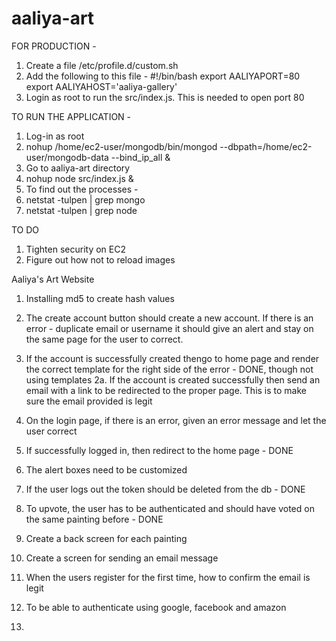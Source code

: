 # aaliya-art

FOR PRODUCTION -

1. Create a file /etc/profile.d/custom.sh
2. Add the following to this file -
    #!/bin/bash
    export AALIYAPORT=80
    export AALIYAHOST='aaliya-gallery'
3. Login as root to run the src/index.js. This is needed to open port 80

TO RUN THE APPLICATION -
1. Log-in as root
2. nohup /home/ec2-user/mongodb/bin/mongod --dbpath=/home/ec2-user/mongodb-data --bind_ip_all &
3. Go to aaliya-art directory
4. nohup node src/index.js &
5. To find out the processes -
6. netstat -tulpen | grep mongo
7. netstat -tulpen | grep node


TO DO
1. Tighten security on EC2
2. Figure out how not to reload images


Aaliya's Art Website
1. Installing md5 to create hash values 

1. The create account button should create a new account. If there is an error - duplicate email or username it should give an alert and stay on the same page for the user to correct.

2. If the account is successfully created thengo to home page and render the correct template for the right side of the error - DONE, though not using templates
2a. If the account is created successfully then send an email with a link to be redirected to the proper page. This is to make sure the email provided is legit

3. On the login page, if there is an error, given an error message and let the user correct

4. If successfully logged in, then redirect to the home page - DONE

5. The alert boxes need to be customized

6. If the user logs out the token should be deleted from the db - DONE

7. To upvote, the user has to be authenticated and should have voted on the same painting before - DONE

8. Create a back screen for each painting

9. Create a screen for sending an email message
10. When the users register for the first time, how to confirm the email is legit
11. To be able to authenticate using google, facebook and amazon

2. 
